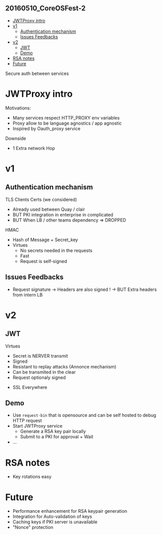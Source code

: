 20160510_CoreOSFest-2
---------------------

<!-- MarkdownTOC -->

- [JWTProxy intro](#jwtproxy-intro)
- [v1](#v1)
  - [Authentication mechanism](#authentication-mechanism)
  - [Issues Feedbacks](#issues-feedbacks)
- [v2](#v2)
  - [JWT](#jwt)
  - [Demo](#demo)
- [RSA notes](#rsa-notes)
- [Future](#future)

<!-- /MarkdownTOC -->


Secure auth between services


# JWTProxy intro

Motivations:
* Many services respect HTTP_PROXY env variables
* Proxy allow to be language agnostics / app agnostic
* Inspired by Oauth_proxy service

Downside
- 1 Extra network Hop



# v1

## Authentication mechanism

TLS Clients Certs (we considered)
* Already used between Quay / clair
* BUT PKI integration in enterprise in complicated
* BUT When LB / other teams dependency
=> DROPPED

HMAC
* Hash of Message + Secret_key
* Virtues
  - No secrets needed in the requests
  - Fast
  - Request is self-signed


## Issues Feedbacks

* Request signature
-> Headers are also signed !
-> BUT Extra headers from intern LB



# v2

## JWT

Virtues
* Secret is NERVER transmit
* Signed
* Resistant to replay attacks (Annonce mechanism)
* Can be transmited in the clear
* Request optionaly signed

+ SSL Everywhere


## Demo

* Use `request-bin` that is opensource and can be self hosted to debug HTTP request
* Start JWTProxy service
  - Generate a RSA key pair locally
  - Submit to a PKI for approval + Wait
* ...



# RSA notes

* Key rotations easy



# Future

* Performance enhancement for RSA keypair generation
* Integration for Auto-validation of keys
* Caching keys if PKI server is unavailable
* "Nonce" protection



